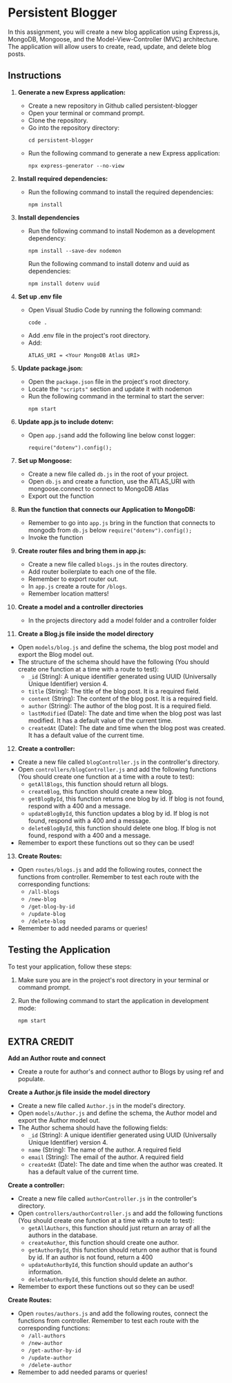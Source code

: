 # Persistent Blogger

In this assignment, you will create a new blog application using Express.js, MongoDB, Mongoose, and the Model-View-Controller (MVC) architecture. The application will allow users to create, read, update, and delete blog posts.

## Instructions

1. **Generate a new Express application:**

   - Create a new repository in Github called persistent-blogger
   - Open your terminal or command prompt.
   - Clone the repository.
   - Go into the repository directory:
     ```
     cd persistent-blogger
     ```
   - Run the following command to generate a new Express application:
     ```
     npx express-generator --no-view
     ```

2. **Install required dependencies:**

   - Run the following command to install the required dependencies:
     ```
     npm install
     ```

3. **Install dependencies**
   - Run the following command to install Nodemon as a development dependency:
     ```
     npm install --save-dev nodemon
     ```
     Run the following command to install dotenv and uuid as dependencies:
     ```
     npm install dotenv uuid
     ```
4. **Set up .env file**

   - Open Visual Studio Code by running the following command:
     ```
     code .
     ```
   - Add .env file in the project's root directory.
   - Add:
     ```
     ATLAS_URI = <Your MongoDB Atlas URI>
     ```

5. **Update package.json:**
   - Open the `package.json` file in the project's root directory.
   - Locate the `"scripts"` section and update it with nodemon
   - Run the following command in the terminal to start the server:
     ```
     npm start
     ```
6. **Update app.js to include dotenv:**
   - Open `app.js`and add the following line below const logger:
     ```
     require("dotenv").config();
     ```
7. **Set up Mongoose:**

   - Create a new file called `db.js` in the root of your project.
   - Open `db.js` and create a function, use the ATLAS_URI with mongoose.connect to connect to MongoDB Atlas
   - Export out the function

8. **Run the function that connects our Application to MongoDB:**

   - Remember to go into `app.js` bring in the function that connects to mongodb from `db.js` below `require("dotenv").config();`
   - Invoke the function

9. **Create router files and bring them in app.js:**

   - Create a new file called `blogs.js` in the routes directory.
   - Add router boilerplate to each one of the file.
   - Remember to export router out.
   - In `app.js` create a route for `/blogs`.
   - Remember location matters!

10. **Create a model and a controller directories**

    - In the projects directory add a model folder and a controller folder

11. **Create a Blog.js file inside the model directory**

- Open `models/blog.js` and define the schema, the blog post model and export the Blog model out.
- The structure of the schema should have the following (You should create one function at a time with a route to test):
  - `_id` (String): A unique identifier generated using UUID (Universally Unique Identifier) version 4.
  - `title` (String): The title of the blog post. It is a required field.
  - `content` (String): The content of the blog post. It is a required field.
  - `author` (String): The author of the blog post. It is a required field.
  - `lastModified` (Date): The date and time when the blog post was last modified. It has a default value of the current time.
  - `createdAt` (Date): The date and time when the blog post was created. It has a default value of the current time.

12. **Create a controller:**

- Create a new file called `blogController.js` in the controller's directory.
- Open `controllers/blogController.js` and add the following functions (You should create one function at a time with a route to test):
  - `getAllBlogs`, this function should return all blogs.
  - `createBlog`, this function should create a new blog.
  - `getBlogById`, this function returns one blog by id. If blog is not found, respond with a 400 and a message.
  - `updateBlogById`, this function updates a blog by id. If blog is not found, respond with a 400 and a message.
  - `deleteBlogById`, this function should delete one blog. If blog is not found, respond with a 400 and a message.
- Remember to export these functions out so they can be used!

13. **Create Routes:**

- Open `routes/blogs.js` and add the following routes, connect the functions from controller. Remember to test each route with the corresponding functions:
  - `/all-blogs`
  - `/new-blog`
  - `/get-blog-by-id`
  - `/update-blog`
  - `/delete-blog`
- Remember to add needed params or queries!

## Testing the Application

To test your application, follow these steps:

1. Make sure you are in the project's root directory in your terminal or command prompt.

2. Run the following command to start the application in development mode:
   ```
   npm start
   ```

## EXTRA CREDIT

**Add an Author route and connect**

- Create a route for author's and connect author to Blogs by using ref and populate.

**Create a Author.js file inside the model directory**

- Create a new file called `Author.js` in the model's directory.
- Open `models/Author.js` and define the schema, the Author model and export the Author model out.
- The Author schema should have the following fields:
  - `_id` (String): A unique identifier generated using UUID (Universally Unique Identifier) version 4.
  - `name` (String): The name of the author. A required field
  - `email` (String): The email of the author. A required field
  - `createdAt` (Date): The date and time when the author was created. It has a default value of the current time.

**Create a controller:**

- Create a new file called `authorController.js` in the controller's directory.
- Open `controllers/authorController.js` and add the following functions (You should create one function at a time with a route to test):
  - `getAllAuthors`, this function should just return an array of all the authors in the database.
  - `createAuthor`, this function should create one author.
  - `getAuthorById`, this function should return one author that is found by id. If an author is not found, return a 400
  - `updateAuthorById`, this function should update an author's information.
  - `deleteAuthorById`, this function should delete an author.
- Remember to export these functions out so they can be used!

**Create Routes:**

- Open `routes/authors.js` and add the following routes, connect the functions from controller. Remember to test each route with the corresponding functions:
  - `/all-authors`
  - `/new-author`
  - `/get-author-by-id`
  - `/update-author`
  - `/delete-author`
- Remember to add needed params or queries!
